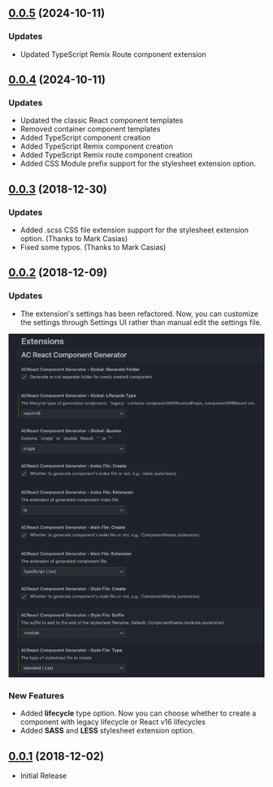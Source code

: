 <a name="0.0.5"></a>
## [0.0.5](https://github.com/abdullahceylan/vscode-react-component-generator/compare/0.0.4...0.0.5) (2024-10-11)

### Updates
* Updated TypeScript Remix Route component extension

<a name="0.0.4"></a>
## [0.0.4](https://github.com/abdullahceylan/vscode-react-component-generator/compare/0.0.3...0.0.4) (2024-10-11)

### Updates
* Updated the classic React component templates
* Removed container component templates
* Added TypeScript component creation
* Added TypeScript Remix component creation
* Added TypeScript Remix route component creation
* Added CSS Module prefix support for the stylesheet extension option.
  
<a name="0.0.3"></a>
## [0.0.3](https://github.com/abdullahceylan/vscode-react-component-generator/compare/0.0.2...0.0.3) (2018-12-30)

### Updates
* Added .scss CSS file extension support for the stylesheet extension option. (Thanks to Mark Casias)
* Fixed some typos. (Thanks to Mark Casias)
  
<a name="0.0.2"></a>
## [0.0.2](https://github.com/abdullahceylan/vscode-react-component-generator/compare/0.0.1...0.0.2) (2018-12-09)

### Updates
* The extension's settings has been refactored. Now, you can customize the settings through Settings UI rather than manual edit the settings file.

![Extension settings](https://github.com/abdullahceylan/vscode-react-component-generator/blob/master/assets/images/vscode-settings.png)


### New Features

* Added **lifecycle** type option. Now you can choose whether to create a component with legacy lifecycle or React v16 lifecycles
* Added **SASS** and **LESS** stylesheet extension option.

<a name="0.0.1"></a>
## [0.0.1](#) (2018-12-02)

- Initial Release